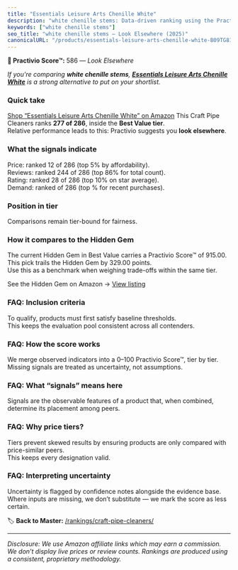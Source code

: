 ```yaml
---
title: "Essentials Leisure Arts Chenille White"
description: "white chenille stems: Data-driven ranking using the Practivio Score™. Positioned by quality, value, demand, findability, momentum."
keywords: ["white chenille stems"]
seo_title: "white chenille stems — Look Elsewhere (2025)"
canonicalURL: "/products/essentials-leisure-arts-chenille-white-B09TG81GR4/"
---
```


**🚫 Practivio Score™:** 586 — _Look Elsewhere_


*If you're comparing **white chenille stems**, **[Essentials Leisure Arts Chenille White](https://www.amazon.com/dp/B09TG81GR4?tag=practivio-20)** is a strong alternative to put on your shortlist.*
### Quick take
[Shop “Essentials Leisure Arts Chenille White” on Amazon](https://www.amazon.com/dp/B09TG81GR4?tag=practivio-20)
This Craft Pipe Cleaners ranks **277 of 286**, inside the **Best Value tier**.  
Relative performance leads to this: Practivio suggests you **look elsewhere**.

### What the signals indicate
Price: ranked 12 of 286 (top 5% by affordability).  
Reviews: ranked 244 of 286 (top 86% for total count).  
Rating: ranked 28 of 286 (top 10% on star average).  
Demand: ranked  of 286 (top % for recent purchases).

### Position in tier
Comparisons remain tier-bound for fairness.

### How it compares to the Hidden Gem
The current Hidden Gem in Best Value carries a Practivio Score™ of 915.00.  
This pick trails the Hidden Gem by 329.00 points.  
Use this as a benchmark when weighing trade-offs within the same tier.  

See the Hidden Gem on Amazon → [View listing](https://www.amazon.com/dp/B08GZL6MFJ?tag=practivio-20)

### FAQ: Inclusion criteria
To qualify, products must first satisfy baseline thresholds.  
This keeps the evaluation pool consistent across all contenders.

### FAQ: How the score works
We merge observed indicators into a 0–100 Practivio Score™, tier by tier.  
Missing signals are treated as uncertainty, not assumptions.

### FAQ: What “signals” means here
Signals are the observable features of a product that, when combined, determine its placement among peers.

### FAQ: Why price tiers?
Tiers prevent skewed results by ensuring products are only compared with price-similar peers.  
This keeps every designation valid.

### FAQ: Interpreting uncertainty
Uncertainty is flagged by confidence notes alongside the evidence base.  
Where inputs are missing, we don’t substitute — we mark the score as less certain.


🏷️ **Back to Master:** [/rankings/craft-pipe-cleaners/](/rankings/craft-pipe-cleaners/)

---
_Disclosure: We use Amazon affiliate links which may earn a commission. We don’t display live prices or review counts. Rankings are produced using a consistent, proprietary methodology._
